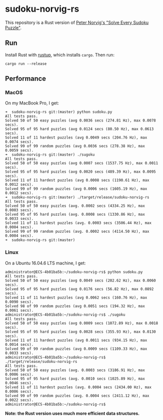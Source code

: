 # sudoku-norvig-rs

This repository is a Rust version of [Peter Norvig's "Solve Every Sudoku Puzzle"][original].

## Run

Install Rust with [rustup][rustup], which installs `cargo`.
Then run:

```
cargo run --release
```

## Performance

### MacOS

On my MacBook Pro, I get:

```
➜  sudoku-norvig-rs git:(master) python sudoku.py
All tests pass.
Solved 50 of 50 easy puzzles (avg 0.0036 secs (274.81 Hz), max 0.0078 secs).
Solved 95 of 95 hard puzzles (avg 0.0124 secs (80.50 Hz), max 0.0613 secs).
Solved 11 of 11 hardest puzzles (avg 0.0049 secs (204.76 Hz), max 0.0074 secs).
Solved 99 of 99 random puzzles (avg 0.0036 secs (278.38 Hz), max 0.0059 secs).
➜  sudoku-norvig-rs git:(master) ./sugoku
All tests pass.
Solved 50 of 50 easy puzzles (avg 0.0007 secs (1537.75 Hz), max 0.0011 secs).
Solved 95 of 95 hard puzzles (avg 0.0020 secs (489.39 Hz), max 0.0095 secs).
Solved 11 of 11 hardest puzzles (avg 0.0008 secs (1190.61 Hz), max 0.0012 secs).
Solved 99 of 99 random puzzles (avg 0.0006 secs (1605.19 Hz), max 0.0012 secs).
➜  sudoku-norvig-rs git:(master) ./target/release/sudoku-norvig-rs
All tests pass.
Solved 50 of 50 easy puzzles (avg. 0.0002 secs (4334.25 Hz), max 0.0003 secs).
Solved 95 of 95 hard puzzles (avg. 0.0008 secs (1330.86 Hz), max 0.0033 secs).
Solved 11 of 11 hardest puzzles (avg. 0.0003 secs (3506.44 Hz), max 0.0004 secs).
Solved 99 of 99 random puzzles (avg. 0.0002 secs (4114.50 Hz), max 0.0004 secs).
➜  sudoku-norvig-rs git:(master)
```

### Linux

On a Ubuntu 16.04.6 LTS machine, I get:

```
administrator@ECS-4b01ba5b:~/sudoku-norvig-rs$ python sudoku.py
All tests pass.
Solved 50 of 50 easy puzzles (avg 0.0049 secs (202.62 Hz), max 0.0060 secs).
Solved 95 of 95 hard puzzles (avg 0.0176 secs (56.82 Hz), max 0.0892 secs).
Solved 11 of 11 hardest puzzles (avg 0.0062 secs (160.76 Hz), max 0.0090 secs).
Solved 98 of 99 random puzzles (avg 0.0051 secs (194.32 Hz), max 0.0061 secs).
administrator@ECS-4b01ba5b:~/sudoku-norvig-rs$ ./sugoku
All tests pass.
Solved 50 of 50 easy puzzles (avg 0.0009 secs (1072.89 Hz), max 0.0018 secs).
Solved 95 of 95 hard puzzles (avg 0.0028 secs (355.93 Hz), max 0.0130 secs).
Solved 11 of 11 hardest puzzles (avg 0.0011 secs (934.15 Hz), max 0.0014 secs).
Solved 99 of 99 random puzzles (avg 0.0009 secs (1109.33 Hz), max 0.0033 secs).
administrator@ECS-4b01ba5b:~/sudoku-norvig-rs$ ./target/release/sudoku-norvig-rs
All tests pass.
Solved 50 of 50 easy puzzles (avg. 0.0003 secs (3186.91 Hz), max 0.0006 secs).
Solved 95 of 95 hard puzzles (avg. 0.0010 secs (1025.89 Hz), max 0.0046 secs).
Solved 11 of 11 hardest puzzles (avg. 0.0004 secs (2434.00 Hz), max 0.0006 secs).
Solved 99 of 99 random puzzles (avg. 0.0004 secs (2411.12 Hz), max 0.0022 secs).
administrator@ECS-4b01ba5b:~/sudoku-norvig-rs$
```

**Note: the Rust version uses much more efficient data structures.**

[original]: http://norvig.com/sudoku.html
[rustup]: https://www.rust-lang.org/tools/install
